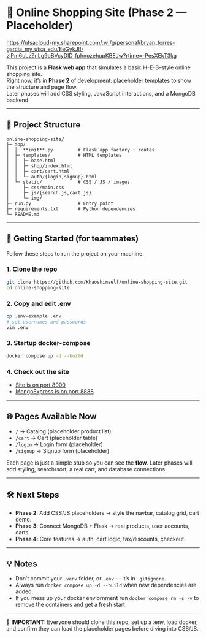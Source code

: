 # 🛒 Online Shopping Site (Phase 2 — Placeholder)
https://utsacloud-my.sharepoint.com/:w:/g/personal/bryan_torres-garcia_my_utsa_edu/EeGykJII-zlPm6uLzZnLg9oBVcyDlD_fphnozehupKBEJw?rtime=-PesXEkT3kg

This project is a **Flask web app** that simulates a basic H-E-B–style online shopping site.  
Right now, it’s in **Phase 2** of development: placeholder templates to show the structure and page flow.  
Later phases will add CSS styling, JavaScript interactions, and a MongoDB backend.

---

## 📂 Project Structure
```
online-shopping-site/
├─ app/
│  ├─ **init**.py         # Flask app factory + routes
│  ├─ templates/          # HTML templates
│  │  ├─ base.html
│  │  ├─ shop/index.html
│  │  ├─ cart/cart.html
│  │  └─ auth/{login,signup}.html
│  └─ static/             # CSS / JS / images
│     ├─ css/main.css
│     ├─ js/{search.js,cart.js}
│     └─ img/
├─ run.py                 # Entry point
├─ requirements.txt       # Python dependencies
└─ README.md
```

---

## 🚀 Getting Started (for teammates)

Follow these steps to run the project on your machine.

### 1. Clone the repo
```bash
git clone https://github.com/Khaoshimself/online-shopping-site.git
cd online-shopping-site
```

### 2. Copy and edit .env
```bash
cp .env-example .env
# set usernames and passwords
vim .env
```

### 3. Startup docker-compose
```bash
docker compose up -d --build
```

### 4. Check out the site
- [Site is on port 8000](http://127.0.0.1:8000)
- [MongoExpress is on port 8888](http://127.0.0.1:8888)

---

## 🌐 Pages Available Now

* `/` → Catalog (placeholder product list)
* `/cart` → Cart (placeholder table)
* `/login` → Login form (placeholder)
* `/signup` → Signup form (placeholder)

Each page is just a simple stub so you can see the **flow**.
Later phases will add styling, search/sort, a real cart, and database connections.

---

## 🛠 Next Steps

* **Phase 2**: Add CSS/JS placeholders → style the navbar, catalog grid, cart demo.
* **Phase 3**: Connect MongoDB + Flask → real products, user accounts, carts.
* **Phase 4**: Core features → auth, cart logic, tax/discounts, checkout.

---

## 💡 Notes

* Don’t commit your `.venv` folder, or `.env` — it’s in `.gitignore`.
* Always run `docker compose up -d --build` when new dependencies are added.
* If you mess up your docker enviornment run `docker compose rm -s -v` to remove the containers and get a fresh start

---

👥 **IMPORTANT:** Everyone should clone this repo, set up a .env, load docker, and confirm they can load the placeholder pages before diving into CSS/JS.

